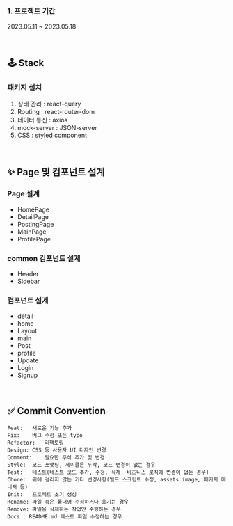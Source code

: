 ### 1. 프로젝트 기간

 2023.05.11 ~ 2023.05.18

<br />

## 🕹️ Stack

### 패키지 설치

1. 상태 관리 : react-query
2. Routing : react-router-dom
3. 데이터 통신 : axios
4. mock-server : JSON-server
5. CSS : styled component

<br />

## ✨ Page 및 컴포넌트 설계

### Page 설계

- HomePage
- DetailPage
- PostingPage
- MainPage
- ProfilePage

### common 컴포넌트 설계

- Header
- Sidebar

### 컴포넌트 설계

- detail
- home
- Layout
- main
- Post
- profile
- Update
- Login
- Signup

<br />

## ✅ Commit Convention

```
Feat:	새로운 기능 추가
Fix:	버그 수정 또는 typo
Refactor:	리팩토링
Design:	CSS 등 사용자 UI 디자인 변경
Comment:	필요한 주석 추가 및 변경
Style:	코드 포맷팅, 세미콜론 누락, 코드 변경이 없는 경우
Test:	테스트(테스트 코드 추가, 수정, 삭제, 비즈니스 로직에 변경이 없는 경우)
Chore:	위에 걸리지 않는 기타 변경사항(빌드 스크립트 수정, assets image, 패키지 매니저 등)
Init:	프로젝트 초기 생성
Rename:	파일 혹은 폴더명 수정하거나 옮기는 경우
Remove:	파일을 삭제하는 작업만 수행하는 경우
Docs : README.md 텍스트 파일 수정하는 경우
```
